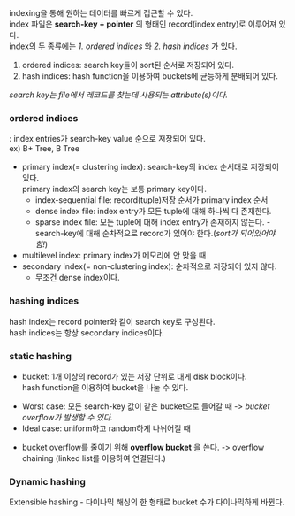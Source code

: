 indexing을 통해 원하는 데이터를 빠르게 접근할 수 있다.  
index 파일은 __search-key + pointer__ 의 형태인 record(index entry)로 이루어져 있다.  
index의 두 종류에는 _1. ordered indices_ 와 _2. hash indices_ 가 있다.  
1. ordered indices: search key들이 sort된 순서로 저장되어 있다.  
2. hash indices: hash function을 이용하여 buckets에 균등하게 분배되어 있다.  

_search key는 file에서 레코드를 찾는데 사용되는 attribute(s)이다._  


### ordered indices  
: index entries가 search-key value 순으로 저장되어 있다.  
ex) B+ Tree, B Tree  

* primary index(= clustering index): search-key의 index 순서대로 저장되어 있다.  
primary index의 search key는 보통 primary key이다.  
  - index-sequential file: record(tuple)저장 순서가 primary index 순서  
  - dense index file: index entry가 모든 tuple에 대해 하나씩 다 존재한다.    
  - sparse index file: 모든 tuple에 대해 index entry가 존재하지 않는다. - search-key에 대해 순차적으로 record가 있어야 한다.(_sort가 되어있어야 함!_)    
* multilevel index: primary index가 메모리에 안 맞을 때  
* secondary index(= non-clustering index): 순차적으로 저장되어 있지 않다.  
  - 무조건 dense index이다.  

### hashing indices  
hash index는 record pointer와 같이 search key로 구성된다.  
hash indices는 항상 secondary indices이다.  
### static hashing
* bucket: 1개 이상의 record가 있는 저장 단위로 대게 disk block이다.  
hash function을 이용하여 bucket을 나눌 수 있다.  
- Worst case: 모든 search-key 값이 같은 bucket으로 들어갈 때 -> _bucket overflow가 발생할 수 있다._    
- Ideal case: uniform하고 random하게 나뉘어질 때  


* bucket overflow를 줄이기 위해 __overflow bucket__ 을 쓴다. -> overflow chaining (linked list를 이용하여 연결된다.)  

### Dynamic hashing
Extensible hashing - 다이나믹 해싱의 한 형태로 bucket 수가 다이나믹하게 바뀐다.  

~~~~~~~~~ 수정 및 추가 환영 ~~~~~~~~~  
